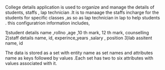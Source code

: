 College details application is used to organize and manage the details of students, staffs , lap technician .It is to manaage the staffs incharge  for the students for specific classes ,as so as  lap technician in lap to help students . this configuratrion information includes,





1)student details name ,rollno ,age ,10 th mark, 12 th mark, counselling
2)staff details name, id, experince_years ,salary , position 
3)lab assitent name, id
  




  The data is stored as a set with entity name as set names and attributes name as keys followed by values .Each set has two to six  attributes with values associated with it. 
